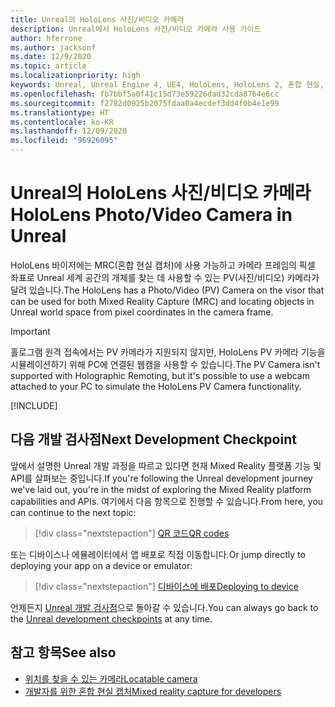 ```yaml
---
title: Unreal의 HoloLens 사진/비디오 카메라
description: Unreal에서 HoloLens 사진/비디오 카메라 사용 가이드
author: hferrone
ms.author: jacksonf
ms.date: 12/9/2020
ms.topic: article
ms.localizationpriority: high
keywords: Unreal, Unreal Engine 4, UE4, HoloLens, HoloLens 2, 혼합 현실, 개발, 기능, 설명서, 가이드, 홀로그램, 카메라, PV 카메라, MRC, 혼합 현실 헤드셋, windows mixed reality 헤드셋, 가상 현실 헤드셋
ms.openlocfilehash: fb7bbf5a0f41c15d73e59226dad32cda8764e6cc
ms.sourcegitcommit: f2782d0925b2075fdaa0a4ecdef3dd4f0b4e1e99
ms.translationtype: HT
ms.contentlocale: ko-KR
ms.lasthandoff: 12/09/2020
ms.locfileid: "96926095"
---
```

# <a name="hololens-photovideo-camera-in-unreal"></a><span data-ttu-id="8d7fe-104">Unreal의 HoloLens 사진/비디오 카메라</span><span class="sxs-lookup"><span data-stu-id="8d7fe-104">HoloLens Photo/Video Camera in Unreal</span></span>

<span data-ttu-id="8d7fe-105">HoloLens 바이저에는 MRC(혼합 현실 캡처)에 사용 가능하고 카메라 프레임의 픽셀 좌표로 Unreal 세계 공간의 개체를 찾는 데 사용할 수 있는 PV(사진/비디오) 카메라가 달려 있습니다.</span><span class="sxs-lookup"><span data-stu-id="8d7fe-105">The HoloLens has a Photo/Video (PV) Camera on the visor that can be used for both Mixed Reality Capture (MRC) and locating objects in Unreal world space from pixel coordinates in the camera frame.</span></span>

> [!IMPORTANT]
> <span data-ttu-id="8d7fe-106">홀로그램 원격 접속에서는 PV 카메라가 지원되지 않지만, HoloLens PV 카메라 기능을 시뮬레이션하기 위해 PC에 연결된 웹캠을 사용할 수 있습니다.</span><span class="sxs-lookup"><span data-stu-id="8d7fe-106">The PV Camera isn't supported with Holographic Remoting, but it's possible to use a webcam attached to your PC to simulate the HoloLens PV Camera functionality.</span></span>

[!INCLUDE[](includes/tabs-pv-camera.md)]

## <a name="next-development-checkpoint"></a><span data-ttu-id="8d7fe-107">다음 개발 검사점</span><span class="sxs-lookup"><span data-stu-id="8d7fe-107">Next Development Checkpoint</span></span>

<span data-ttu-id="8d7fe-108">앞에서 설명한 Unreal 개발 과정을 따르고 있다면 현재 Mixed Reality 플랫폼 기능 및 API를 살펴보는 중입니다.</span><span class="sxs-lookup"><span data-stu-id="8d7fe-108">If you're following the Unreal development journey we've laid out, you're in the midst of exploring the Mixed Reality platform capabilities and APIs.</span></span> <span data-ttu-id="8d7fe-109">여기에서 다음 항목으로 진행할 수 있습니다.</span><span class="sxs-lookup"><span data-stu-id="8d7fe-109">From here, you can continue to the next topic:</span></span>

> [!div class="nextstepaction"]
> [<span data-ttu-id="8d7fe-110">QR 코드</span><span class="sxs-lookup"><span data-stu-id="8d7fe-110">QR codes</span></span>](unreal-qr-codes.md)

<span data-ttu-id="8d7fe-111">또는 디바이스나 에뮬레이터에서 앱 배포로 직접 이동합니다.</span><span class="sxs-lookup"><span data-stu-id="8d7fe-111">Or jump directly to deploying your app on a device or emulator:</span></span>

> [!div class="nextstepaction"]
> [<span data-ttu-id="8d7fe-112">디바이스에 배포</span><span class="sxs-lookup"><span data-stu-id="8d7fe-112">Deploying to device</span></span>](unreal-deploying.md)

<span data-ttu-id="8d7fe-113">언제든지 [Unreal 개발 검사점](unreal-development-overview.md#3-platform-capabilities-and-apis)으로 돌아갈 수 있습니다.</span><span class="sxs-lookup"><span data-stu-id="8d7fe-113">You can always go back to the [Unreal development checkpoints](unreal-development-overview.md#3-platform-capabilities-and-apis) at any time.</span></span>

## <a name="see-also"></a><span data-ttu-id="8d7fe-114">참고 항목</span><span class="sxs-lookup"><span data-stu-id="8d7fe-114">See also</span></span>
* [<span data-ttu-id="8d7fe-115">위치를 찾을 수 있는 카메라</span><span class="sxs-lookup"><span data-stu-id="8d7fe-115">Locatable camera</span></span>](../platform-capabilities-and-apis/locatable-camera.md)
* [<span data-ttu-id="8d7fe-116">개발자를 위한 혼합 현실 캡처</span><span class="sxs-lookup"><span data-stu-id="8d7fe-116">Mixed reality capture for developers</span></span>](../platform-capabilities-and-apis/mixed-reality-capture-for-developers.md)
